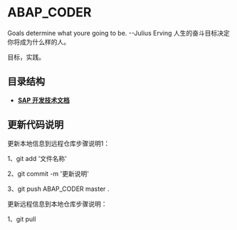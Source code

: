 ﻿# ABAP_CODER
Goals determine what youre going to be.
                      --Julius Erving
人生的奋斗目标决定你将成为什么样的人。

目标，实践。



## 目录结构
* **[SAP 开发技术文档](https://github.com/Jack-liangqihua/ABAP_CODER/blob/master/md/ABAP.md)**







## 更新代码说明

更新本地信息到远程仓库步骤说明1：

1、git add '文件名称'

2、git commit -m '更新说明'

3、git push  ABAP_CODER master .

更新远程信息到本地仓库步骤说明：

1、git pull
